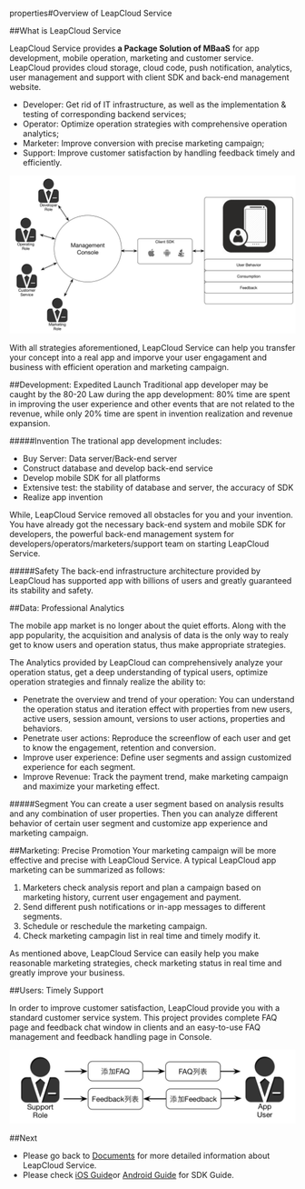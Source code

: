 properties#Overview of LeapCloud Service

##What is LeapCloud Service

LeapCloud Service provides **a Package Solution of MBaaS** for app development, mobile operation, marketing and customer service. LeapCloud provides cloud storage, cloud code, push notification, analytics, user management and support with client SDK and back-end management website.

* Developer: Get rid of IT infrastructure, as well as the implementation & testing of corresponding backend services;
* Operator: Optimize operation strategies with comprehensive operation analytics;
* Marketer: Improve conversion with precise marketing campaign;
* Support: Improve customer satisfaction by handling feedback timely and efficiently.


![imgOVBusinessFlow](../../../images/imgOVBusinessFlow.png)

With all strategies aforementioned, LeapCloud Service can help you transfer your concept into a real app and imporve your user engagament and business with efficient operation and marketing campaign. 

##Development: Expedited Launch
Traditional app developer may be caught by the 80-20 Law during the app development: 80% time are spent in improving the user experience and other events that are not related to the revenue, while only 20% time are spent in invention realization and revenue expansion.

#####Invention
The trational app development includes:

* Buy Server: Data server/Back-end server
* Construct database and develop back-end service
* Develop mobile SDK for all platforms
* Extensive test: the stability of database and server, the accuracy of SDK
* Realize app invention

While, LeapCloud Service removed all obstacles for you and your invention. You have already got the necessary back-end system and mobile SDK for developers, the powerful back-end management system for developers/operators/marketers/support team on starting LeapCloud Service.

#####Safety
The back-end infrastructure architecture provided by LeapCloud has supported app with billions of users and greatly guaranteed its stability and safety.


##Data: Professional Analytics

The mobile app market is no longer about the quiet efforts. Along with the app popularity, the acquisition and analysis of data is the only way to realy get to know users and operation status, thus make appropriate  strategies.

The Analytics provided by LeapCloud can comprehensively analyze your operation status, get a deep understanding of typical users, optimize operation strategies and finnaly realize the ability to:

*	Penetrate the overview and trend of your operation: You can understand the operation status and iteration effect with properties from new users, active users, session amount, versions to user actions, properties and behaviors.
*	Penetrate user actions: Reproduce the screenflow of each user and get to know the engagement, retention and conversion.
*	Improve user experience: Define user segments and assign customized experience for each segment.
*	Improve Revenue: Track the payment trend, make marketing campaign and maximize your marketing effect.

#####Segment
You can create a user segment based on analysis results and any combination of user properties. Then you can analyze different behavior of certain user segment and customize app experience and marketing campaign.

##Marketing: Precise Promotion
Your marketing campaign will be more effective and precise with LeapCloud Service. A typical LeapCloud app marketing can be summarized as follows:

1. Marketers check analysis report and plan a campaign based on marketing history, current user engagement and payment.
2. Send different push notifications or in-app messages to different segments.
3. Schedule or reschedule the marketing campaign.
4. Check marketing campagin list in real time and timely modify it.


As mentioned above, LeapCloud Service can easily help you make reasonable marketing strategies, check marketing status in real time and greatly improve your business.

##Users: Timely Support

In order to improve customer satisfaction, LeapCloud provide you with a standard customer service system. This project provides complete FAQ page and feedback chat window in clients and an easy-to-use FAQ management and feedback handling page in Console. 

![imgOVSupport](../../../images/imgOVSupport.png) 

##Next

* Please go back to [Documents](LC_DOCS_GUIDE_LINK_PLACEHOLDER_DOCHOME) for more detailed information about LeapCloud Service.
* Please check [iOS Guide](LC_DOCS_GUIDE_LINK_PLACEHOLDER_IOS)or [Android Guide](LC_DOCS_GUIDE_LINK_PLACEHOLDER_ANDROID) for SDK Guide.


